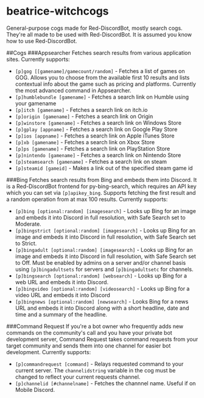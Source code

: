 # beatrice-witchcogs
General-purpose cogs made for Red-DiscordBot, mostly search cogs.
They're all made to be used with Red-DiscordBot. It is assumed you know how to use Red-DiscordBot.

##Cogs
###Appsearcher
Fetches search results from various application sites. Currently supports:
- `[p]gog [[gamename]/gamecount/random]` - Fetches a list of games on GOG. Allows you to choose from the available first 10 results and lists contextual info about the game such as pricing and platforms. Currently the most advanced command in Appsearcher.
- `[p]humblebundle [gamename]` - Fetches a search link on Humble using your gamename
- `[p]itch [gamename]` - Fetches a search link on itch.io
- `[p]origin [gamename]` - Fetches a search link on Origin
- `[p]winstore [gamename]` - Fetches a search link on Windows Store
- `[p]gplay [appname]` - Fetches a search link on Google Play Store
- `[p]ios [appname]` - Fetches a search link on Apple iTunes Store
- `[p]xb [gamename]` - Fetches a search link on Xbox Store
- `[p]ps [gamename]` - Fetches a search link on PlayStation Store
- `[p]nintendo [gamename]` - Fetches a search link on Nintendo Store
- `[p]steamsearch [gamename]` - Fetches a search link on steam
- `[p]steamid [gameid]` - Makes a link out of the specified steam game id

###Bing
Fetches search results from Bing and embeds them into Discord. It is a Red-DiscordBot frontend for py-bing-search, which requires an API key which you can set via `[p]apikey_bing`. Supports fetching the first result and a random operation from at max 100 results. Currently supports:
- `[p]bing [optional:random] [imagesearch]` - Looks up Bing for an image and embeds it into Discord in full resolution, with Safe Search set to Moderate.
- `[p]bingstrict [optional:random] [imagesearch]` - Looks up Bing for an image and embeds it into Discord in full resolution, with Safe Search set to Strict. 
- `[p]bingadult [optional:random] [imagesearch]` - Looks up Bing for an image and embeds it into Discord in full resolution, with Safe Search set to Off. Must be enabled by admins on a server and/or channel basis using `[p]bingadultsets` for servers and `[p]bingadultsetc` for channels.
- `[p]bingsearch [optional:random] [websearch]` - Looks up Bing for a web URL and embeds it into Discord.
- `[p]bingvideo [optional:random] [videosearch]` - Looks up Bing for a video URL and embeds it into Discord
- `[p]bingnews [optional:random] [newsearch]` - Looks Bing for a news URL and embeds it into Discord along with a short headline, date and time and a summary of the headline.

###Command Request
If you're a bot owner who frequently adds new commands on the community's call and you have your private bot development server, Command Request takes command requests from your target community and sends them into one channel for easier bot development. Currently supports:
- `[p]commandrequest [command]` - Relays requested command to your current server. The `channelidstring` variable in the cog must be changed to reflect your current requests channel.
- `[p]channelid [#channelname]` - Fetches the channnel name. Useful if on Mobile Discord.
